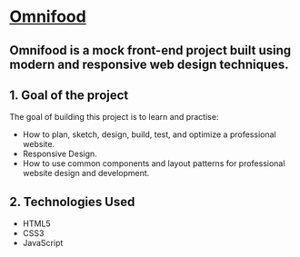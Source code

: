 # [Omnifood](https://omnifood-hc.netlify.app/)
## Omnifood is a mock front-end project built using modern and responsive web design techniques.

## 1. Goal of the project
The goal of building this project is to learn and practise: 
  * How to plan, sketch, design, build, test, and optimize a professional website.
  * Responsive Design.
  * How to use common components and layout patterns for professional website design and development.

## 2. Technologies Used
  * HTML5
  * CSS3
  * JavaScript

